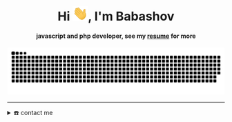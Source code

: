 <div align="center">
<h1 align="center">Hi <img width="35" src="https://github.com/1999AZZAR/1999AZZAR/blob/main/resources/img/waving.gif">, I'm Babashov</h1>
<h4 align="center">javascript and php developer, see my <a href="#" target="_blank">resume</a> for more</h4>
</div>

<div align="center">
  <a href="https://github.com/Babashov/">
  <img  src="grid-snake.svg"
       alt="snake" /></a>
</div>

-----
<details>
  <summary>☎️ contact me</summary>
<div>
  <samp>
    <h2 align="center">you can reach me by:</h2>
    <p align="center">
      <br/>
      <a href="https://www.linkedin.com/in/babashov-mahammad/" target="blank"><img align="center"
         src="https://img.shields.io/badge/linkedin-%231DA1F2.svg?style=for-the-badge&logo=linkedin&logoColor=white"
         alt="babashov" height="30"/></a>
      <a href="mailto:babashov1991@gmail.com" target="blank"><img align="center"
         src="https://img.shields.io/badge/gmail-EA4335.svg?style=for-the-badge&logo=gmail&logoColor=white"
         alt="babashov" height="30"/></a>
    </p>
  </samp>
</div>
</details>
